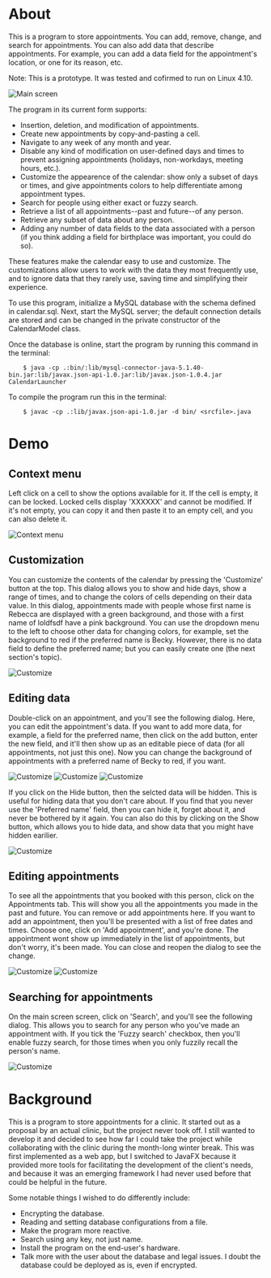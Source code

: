 # About

This is a program to store appointments.  You can add, remove, change, and search for appointments.  You can also add data that describe appointments.  For example, you can add a data field for the appointment's location, or one for its reason, etc.

Note: This is a prototype.  It was tested and cofirmed to run on Linux 4.10.

![Main screen](/images/demo/calendar_1.png)

The program in its current form supports:
* Insertion, deletion, and modification of appointments.
* Create new appointments by copy-and-pasting a cell.
* Navigate to any week of any month and year.
* Disable any kind of modification on user-defined days and times to prevent assigning appointments (holidays, non-workdays, meeting hours, etc.).
* Customize the appearence of the calendar: show only a subset of days or times, and give appointments colors to help differentiate among appointment types.
* Search for people using either exact or fuzzy search.
* Retrieve a list of all appointments--past and future--of any person.
* Retrieve any subset of data about any person.
* Adding any number of data fields to the data associated with a person (if you think adding a field for birthplace was important, you could do so).

These features make the calendar easy to use and customize.  The customizations allow users to work with the data they most frequently use, and to ignore data that they rarely use, saving time and simplifying their experience.

To use this program, initialize a MySQL database with the schema defined in calendar.sql.  Next, start the MySQL server; the default connection details are stored and can be changed in the private constructor of the CalendarModel class.

Once the database is online, start the program by running this command in the terminal:

```
    $ java -cp .:bin/:lib/mysql-connector-java-5.1.40-bin.jar:lib/javax.json-api-1.0.jar:lib/javax.json-1.0.4.jar CalendarLauncher
```

To compile the program run this in the terminal:

```
    $ javac -cp .:lib/javax.json-api-1.0.jar -d bin/ <srcfile>.java
```


# Demo

## Context menu

Left click on a cell to show the options available for it.  If the cell is empty, it can be locked.  Locked cells display 'XXXXXX' and cannot be modified.  If it's not empty, you can copy it and then paste it to an empty cell, and you can also delete it.

![Context menu](/images/demo/calendar_3.png)

## Customization

You can customize the contents of the calendar by pressing the 'Customize' button at the top.  This dialog allows you to show and hide days, show a range of times, and to change the colors of cells depending on their data value.  In this dialog, appointments made with people whose first name is Rebecca are displayed with a green background, and those with a first name of loldfsdf have a pink background.  You can use the dropdown menu to the left to choose other data for changing colors, for example, set the background to red if the preferred name is Becky.  However, there is no data field to define the preferred name; but you can easily create one (the next section's topic).

![Customize](/images/demo/calendar_5.png)

## Editing data

Double-click on an appointment, and you'll see the following dialog.  Here, you can edit the appointment's data.  If you want to add more data, for example, a field for the preferred name, then click on the add button, enter the new field, and it'll then show up as an editable piece of data (for all appointments, not just this one).  Now you can change the background of appointments with a preferred name of Becky to red, if you want.

![Customize](/images/demo/calendar_7.png) ![Customize](/images/demo/calendar_8.png) ![Customize](/images/demo/calendar_9.png)

If you click on the Hide button, then the selcted data will be hidden.  This is useful for hiding data that you don't care about.  If you find that you never use the 'Preferred name' field, then you can hide it, forget about it, and never be bothered by it again.  You can also do this by clicking on the Show button, which allows you to hide data, and show data that you might have hidden earilier.

![Customize](/images/demo/calendar_10.png)

## Editing appointments

To see all the appointments that you booked with this person, click on the Appointments tab.  This will show you all the appointments you made in the past and future.  You can remove or add appointments here.  If you want to add an appointment, then you'll be presented with a list of free dates and times.  Choose one, click on 'Add appointment', and you're done.  The appointment wont show up immediately in the list of appointments, but don't worry, it's been made.  You can close and reopen the dialog to see the change.

![Customize](/images/demo/calendar_11.png) ![Customize](/images/demo/calendar_12.png)

## Searching for appointments

On the main screen screen, click on 'Search', and you'll see the following dialog.  This allows you to search for any person who you've made an appointment with.  If you tick the 'Fuzzy search' checkbox, then you'll enable fuzzy search, for those times when you only fuzzily recall the person's name.

![Customize](/images/demo/calendar_6.png)

# Background

This is a program to store appointments for a clinic.  It started out as a proposal by an actual clinic, but the project never took off.  I still wanted to develop it and decided to see how far I could take the project while collaborating with the clinic during the month-long winter break.  This was first implemented as a web app, but I switched to JavaFX because it provided more tools for facilitating the development of the client's needs, and because it was an emerging framework I had never used before that could be helpful in the future.

Some notable things I wished to do differently include:
* Encrypting the database.
* Reading and setting database configurations from a file.
* Make the program more reactive.
* Search using any key, not just name.
* Install the program on the end-user's hardware.
* Talk more with the user about the database and legal issues.  I doubt the database could be deployed as is, even if encrypted.
